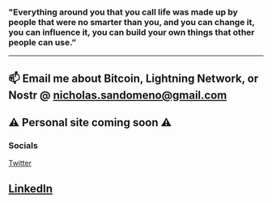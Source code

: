 ### "Everything around you that you call life was made up by people that were no smarter than you, and you can change it, you can influence it, you can build your own things that other people can use.”
---
📫 Email me about Bitcoin, Lightning Network, or Nostr @ nicholas.sandomeno@gmail.com 
---
⚠️ Personal site coming soon ⚠️
---
### Socials
[ Twitter ](https://twitter.com/NickSandomeno)

[ LinkedIn ](https://www.linkedin.com/in/nicholas-sandomeno-5858b5125/)
---

<!--
**Nsandomeno/Nsandomeno** is a ✨ _special_ ✨ repository because its `README.md` (this file) appears on your GitHub profile.

Here are some ideas to get you started:

- 🔭 I’m currently working on ...
- 🌱 I’m currently learning ...
- 👯 I’m looking to collaborate on ...
- 🤔 I’m looking for help with ...
- 💬 Ask me about ...
- 📫 How to reach me: ...
- 😄 Pronouns: ...
- ⚡ Fun fact: ...
-->
